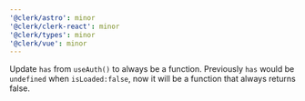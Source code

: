 ```yaml
---
'@clerk/astro': minor
'@clerk/clerk-react': minor
'@clerk/types': minor
'@clerk/vue': minor
---
```


Update `has` from `useAuth()` to always be a function.
Previously `has` would be `undefined` when `isLoaded:false`, now it will be a function that always returns false.

